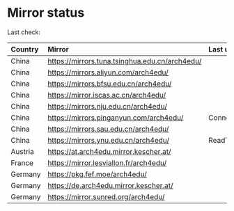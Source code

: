 <script src="./time.js"></script>
# Mirror status
Last check: <script type="text/javascript">localize(1678371573.2543926);</script>

|Country|Mirror|Last update|
|:------|:-----|:----------|
|China|https://mirrors.tuna.tsinghua.edu.cn/arch4edu/|<script type="text/javascript">localize(1678343782);</script>|
|China|https://mirrors.aliyun.com/arch4edu/|<script type="text/javascript">localize(1678300594);</script>|
|China|https://mirrors.bfsu.edu.cn/arch4edu/|<script type="text/javascript">localize(1678343782);</script>|
|China|https://mirror.iscas.ac.cn/arch4edu/|<script type="text/javascript">localize(1678343782);</script>|
|China|https://mirrors.nju.edu.cn/arch4edu/|<script type="text/javascript">localize(1678343782);</script>|
|China|https://mirrors.pinganyun.com/arch4edu/|ConnectionError|
|China|https://mirrors.sau.edu.cn/arch4edu/|<script type="text/javascript">localize(1673850842);</script>|
|China|https://mirrors.ynu.edu.cn/arch4edu/|ReadTimeout|
|Austria|https://at.arch4edu.mirror.kescher.at/|<script type="text/javascript">localize(1678343782);</script>|
|France|https://mirror.lesviallon.fr/arch4edu/|<script type="text/javascript">localize(1678343782);</script>|
|Germany|https://pkg.fef.moe/arch4edu/|<script type="text/javascript">localize(1678343782);</script>|
|Germany|https://de.arch4edu.mirror.kescher.at/|<script type="text/javascript">localize(1678343782);</script>|
|Germany|https://mirror.sunred.org/arch4edu/|<script type="text/javascript">localize(1678343782);</script>|

<script src="./tablefilter/tablefilter.js"></script>
<script src="./table.js"></script>